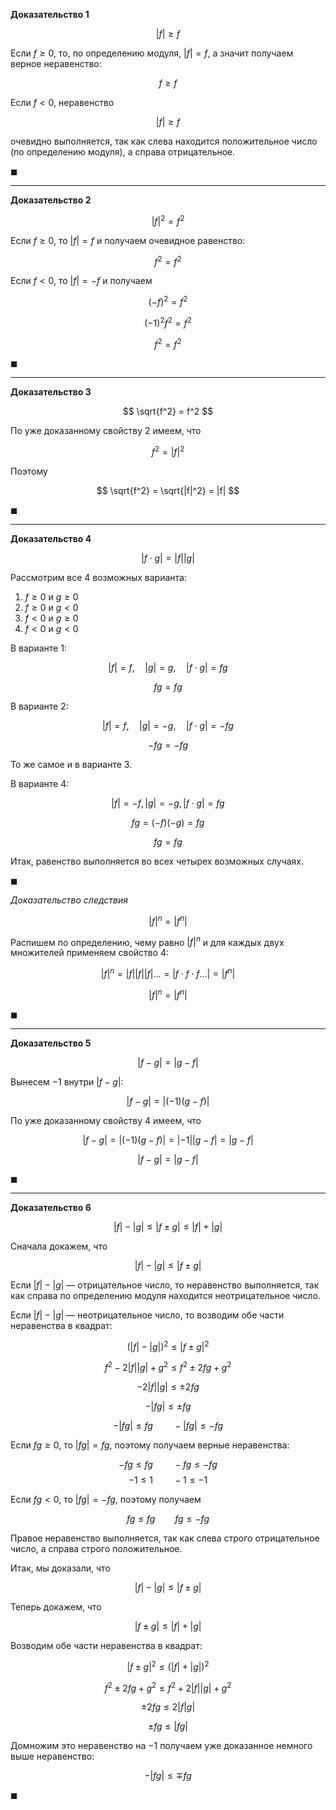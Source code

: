**Доказательство 1**

$$ |f|\geq f $$

Если $f\geq 0$, то, по определению модуля, $|f| = f$, а значит получаем верное неравенство:

$$ f \geq f $$

Если $f<0$, неравенство

$$ |f| \geq f $$

очевидно выполняется, так как слева находится положительное число (по определению модуля), а справа отрицательное.

$\blacksquare$

---

**Доказательство 2**

$$ |f|^2 = f^2 $$

Если $f\geq 0$, то $|f| = f$ и получаем очевидное равенство:

$$ f^2 = f^2 $$

Если $f<0$, то $|f| = -f$ и получаем

$$ (-f)^2 = f^2 $$

$$ (-1)^2f^2 = f^2 $$

$$ f^2 = f^2 $$

$\blacksquare$

---

**Доказательство 3**

$$ \sqrt{f^2} = f^2 $$

По уже доказанному свойству 2 имеем, что

$$ f^2 = |f|^2 $$

Поэтому

$$ \sqrt{f^2} = \sqrt{|f|^2} = |f| $$

$\blacksquare$

---

**Доказательство 4**

$$ |f\cdot g| = |f||g| $$

Рассмотрим все 4 возможных варианта:

1. $f\geq 0$ и $g\geq 0$
2. $f\geq0$ и $g < 0$
3. $f < 0$ и $g\geq 0$
4. $f< 0$ и $g < 0$

В варианте 1:

$$ |f| = f, \quad |g| = g, \quad |f\cdot g| = fg $$

$$ fg = fg $$

В варианте 2:

$$ |f| = f, \quad |g| = -g, \quad |f\cdot g| = -fg $$

$$ -fg = -fg $$

То же самое и в варианте 3.

В варианте 4:

$$ |f| = -f, |g| = -g, |f\cdot g| = fg $$

$$ fg = (-f)(-g) = fg $$

$$ fg = fg $$

Итак, равенство выполняется во всех четырех возможных случаях.

$\blacksquare$

*Доказательство следствия*

$$ |f|^n = |f^n| $$

Распишем по определению, чему равно $|f|^n$ и для каждых двух множителей применяем свойство 4:

$$ |f|^n = |f||f||f|\ldots = |f\cdot f\cdot f\ldots| = |f^n| $$

$$ |f|^n = |f^n| $$

$\blacksquare$

---

**Доказательство 5**

$$ |f-g| = |g-f| $$

Вынесем $-1$ внутри $|f-g|$:

$$ |f-g| = |(-1)(g-f)| $$

По уже доказанному свойству 4 имеем, что

$$ |f-g| = |(-1)(g-f)| = |-1||g-f| = |g-f| $$

$$ |f-g| = |g-f| $$

$\blacksquare$

---

**Доказательство 6**

$$ |f| - |g| \leq |f\pm g| \leq |f| + |g| $$

Сначала докажем, что

$$ |f| - |g| \leq |f\pm g| $$

Если $|f| - |g|$ — отрицательное число, то неравенство выполняется, так как справа по определению модуля находится неотрицательное число.

Если $|f| - |g|$ — неотрицательное число, то возводим обе части неравенства в квадрат:

$$ (|f|-|g|)^2 \leq |f\pm g|^2 $$

$$ f^2 - 2|f||g| + g^2 \leq f^2 \pm 2fg + g^2 $$

$$ -2|f||g| \leq \pm 2fg $$

$$ -|fg| \leq \pm fg $$

$$ -|fg| \leq fg \qquad -|fg| \leq -fg $$

Если $fg \geq 0$, то $|fg| = fg$, поэтому получаем верные неравенства:

$$ -fg\leq fg \qquad -fg\leq -fg $$
$$ -1 \leq 1 \qquad -1 \leq -1 $$

Если $fg < 0$, то $|fg| = -fg$, поэтому получаем

$$ fg \leq fg \qquad fg \leq -fg $$

Правое неравенство выполняется, так как слева строго отрицательное число, а справа строго положительное.

Итак, мы доказали, что

$$ |f| - |g| \leq |f\pm g| $$

Теперь докажем, что

$$ |f\pm g| \leq |f| + |g| $$

Возводим обе части неравенства в квадрат:

$$ |f\pm g|^2 \leq (|f|+|g|)^2 $$

$$ f^2 \pm 2fg + g^2 \leq f^2 + 2|f||g| + g^2 $$

$$ \pm 2fg \leq 2|f|g| $$

$$ \pm fg \leq |fg| $$

Домножим это неравенство на $-1$ получаем уже доказанное немного выше неравенство:

$$ -|fg| \leq \mp fg $$

$\blacksquare$